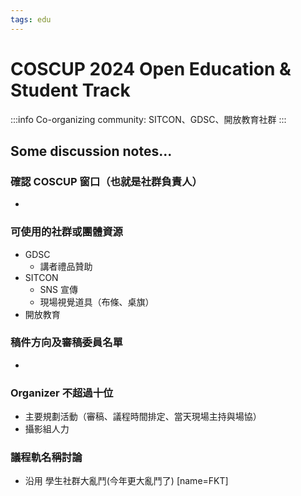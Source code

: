 ```yaml
---
tags: edu
---
```


# COSCUP 2024 Open Education & Student Track

:::info
Co-organizing community: SITCON、GDSC、開放教育社群
:::

## Some discussion notes...

### 確認 COSCUP 窗口（也就是社群負責人）
- 

### 可使用的社群或團體資源
- GDSC 
    - 講者禮品贊助
- SITCON
    - SNS 宣傳
    - 現場視覺道具（布條、桌旗）
- 開放教育

### 稿件方向及審稿委員名單
- 
    
### Organizer 不超過十位
- 主要規劃活動（審稿、議程時間排定、當天現場主持與場協）
- 攝影組人力

### 議程軌名稱討論
- 沿用 學生社群大亂鬥(今年更大亂鬥了) [name=FKT]